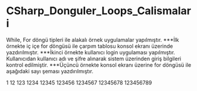 # CSharp_Donguler_Loops_Calismalari
While, For döngü tipleri ile alakalı örnek uygulamalar yapılmıştır.
***İlk örnekte iç içe for döngüsü ile çarpım tablosu konsol ekranı üzerinde yazdırılmıştır.
***İkinci örnekte kullanıcı login uygulaması yapılmıştır. Kullanıcıdan kullanıcı adı ve şifre alınarak sistem üzerinden giriş bilgileri kontrol edilmiştir.
***Üçüncü örnekte konsol ekranı üzerine for döngüsü ile aşağıdaki sayı şeması yazdırılmıştır.

1
12
123
1234
12345
123456
1234567
12345678
123456789
